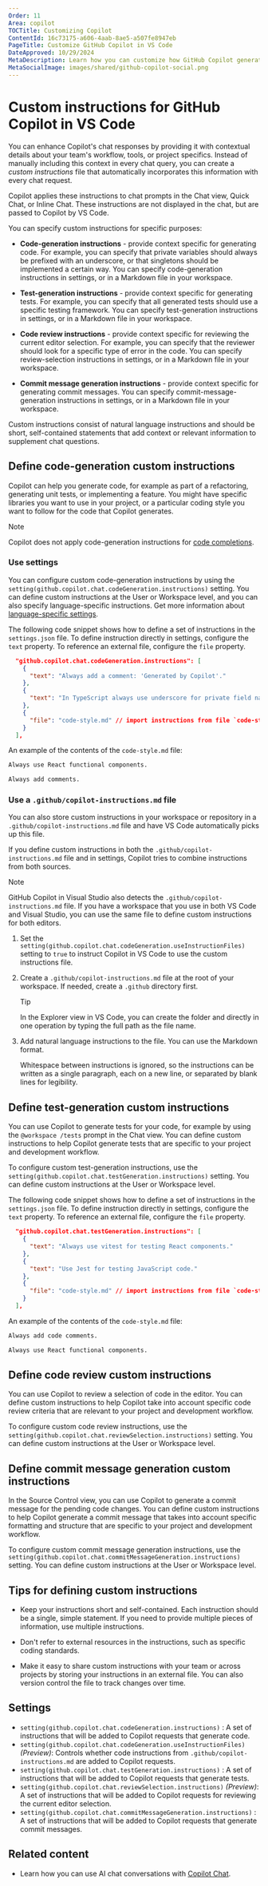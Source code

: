 ```yaml
---
Order: 11
Area: copilot
TOCTitle: Customizing Copilot
ContentId: 16c73175-a606-4aab-8ae5-a507fe8947eb
PageTitle: Customize GitHub Copilot in VS Code
DateApproved: 10/29/2024
MetaDescription: Learn how you can customize how GitHub Copilot generates code or tests for your project by defining a set of instructions.
MetaSocialImage: images/shared/github-copilot-social.png
---
```

# Custom instructions for GitHub Copilot in VS Code

You can enhance Copilot's chat responses by providing it with contextual details about your team's workflow, tools, or project specifics. Instead of manually including this context in every chat query, you can create a _custom instructions_ file that automatically incorporates this information with every chat request.

Copilot applies these instructions to chat prompts in the Chat view, Quick Chat, or Inline Chat. These instructions are not displayed in the chat, but are passed to Copilot by VS Code.

You can specify custom instructions for specific purposes:

* **Code-generation instructions** - provide context specific for generating code. For example, you can specify that private variables should always be prefixed with an underscore, or that singletons should be implemented a certain way. You can specify code-generation instructions in settings, or in a Markdown file in your workspace.

* **Test-generation instructions** - provide context specific for generating tests. For example, you can specify that all generated tests should use a specific testing framework. You can specify test-generation instructions in settings, or in a Markdown file in your workspace.

* **Code review instructions** - provide context specific for reviewing the current editor selection. For example, you can specify that the reviewer should look for a specific type of error in the code. You can specify review-selection instructions in settings, or in a Markdown file in your workspace.

* **Commit message generation instructions** - provide context specific for generating commit messages. You can specify commit-message-generation instructions in settings, or in a Markdown file in your workspace.

Custom instructions consist of natural language instructions and should be short, self-contained statements that add context or relevant information to supplement chat questions.

## Define code-generation custom instructions

Copilot can help you generate code, for example as part of a refactoring, generating unit tests, or implementing a feature. You might have specific libraries you want to use in your project, or a particular coding style you want to follow for the code that Copilot generates.

> [!NOTE]
> Copilot does not apply code-generation instructions for [code completions](/docs/copilot/ai-powered-suggestions.md).

### Use settings

You can configure custom code-generation instructions by using the `setting(github.copilot.chat.codeGeneration.instructions)` setting. You can define custom instructions at the User or Workspace level, and you can also specify language-specific instructions. Get more information about [language-specific settings](/docs/getstarted/settings.md#language-specific-editor-settings).

The following code snippet shows how to define a set of instructions in the `settings.json` file. To define instruction directly in settings, configure the `text` property. To reference an external file, configure the `file` property.

```json
  "github.copilot.chat.codeGeneration.instructions": [
    {
      "text": "Always add a comment: 'Generated by Copilot'."
    },
    {
      "text": "In TypeScript always use underscore for private field names."
    },
    {
      "file": "code-style.md" // import instructions from file `code-style.md`
    }
  ],
```

An example of the contents of the `code-style.md` file:

```markdown
Always use React functional components.

Always add comments.
```

### Use a `.github/copilot-instructions.md` file

You can also store custom instructions in your workspace or repository in a `.github/copilot-instructions.md` file and have VS Code automatically picks up this file.

If you define custom instructions in both the `.github/copilot-instructions.md` file and in settings, Copilot tries to combine instructions from both sources.

> [!NOTE]
> GitHub Copilot in Visual Studio also detects the `.github/copilot-instructions.md` file. If you have a workspace that you use in both VS Code and Visual Studio, you can use the same file to define custom instructions for both editors.

1. Set the `setting(github.copilot.chat.codeGeneration.useInstructionFiles)` setting to `true` to instruct Copilot in VS Code to use the custom instructions file.

1. Create a `.github/copilot-instructions.md` file at the root of your workspace. If needed, create a `.github` directory first.

    > [!TIP]
    > In the Explorer view in VS Code, you can create the folder and directly in one operation by typing the full path as the file name.

1. Add natural language instructions to the file. You can use the Markdown format.

    Whitespace between instructions is ignored, so the instructions can be written as a single paragraph, each on a new line, or separated by blank lines for legibility.

## Define test-generation custom instructions

You can use Copilot to generate tests for your code, for example by using the `@workspace /tests` prompt in the Chat view. You can define custom instructions to help Copilot generate tests that are specific to your project and development workflow.

To configure custom test-generation instructions, use the `setting(github.copilot.chat.testGeneration.instructions)` setting. You can define custom instructions at the User or Workspace level.

The following code snippet shows how to define a set of instructions in the `settings.json` file. To define instruction directly in settings, configure the `text` property. To reference an external file, configure the `file` property.

```json
  "github.copilot.chat.testGeneration.instructions": [
    {
      "text": "Always use vitest for testing React components."
    },
    {
      "text": "Use Jest for testing JavaScript code."
    },
    {
      "file": "code-style.md" // import instructions from file `code-style.md`
    }
  ],
```

An example of the contents of the `code-style.md` file:

```markdown
Always add code comments.

Always use React functional components.
```

## Define code review custom instructions

You can use Copilot to review a selection of code in the editor. You can define custom instructions to help Copilot take into account specific code review criteria that are relevant to your project and development workflow.

To configure custom code review instructions, use the `setting(github.copilot.chat.reviewSelection.instructions)` setting. You can define custom instructions at the User or Workspace level.

## Define commit message generation custom instructions

In the Source Control view, you can use Copilot to generate a commit message for the pending code changes. You can define custom instructions to help Copilot generate a commit message that takes into account specific formatting and structure that are specific to your project and development workflow.

To configure custom commit message generation instructions, use the `setting(github.copilot.chat.commitMessageGeneration.instructions)` setting. You can define custom instructions at the User or Workspace level.

## Tips for defining custom instructions

* Keep your instructions short and self-contained. Each instruction should be a single, simple statement. If you need to provide multiple pieces of information, use multiple instructions.

* Don't refer to external resources in the instructions, such as specific coding standards.

* Make it easy to share custom instructions with your team or across projects by storing your instructions in an external file. You can also version control the file to track changes over time.

## Settings

* `setting(github.copilot.chat.codeGeneration.instructions)` <i class="codicon codicon-beaker"></i>: A set of instructions that will be added to Copilot requests that generate code.
* `setting(github.copilot.chat.codeGeneration.useInstructionFiles)` _(Preview)_: Controls whether code instructions from `.github/copilot-instructions.md` are added to Copilot requests.
* `setting(github.copilot.chat.testGeneration.instructions)` <i class="codicon codicon-beaker"></i>: A set of instructions that will be added to Copilot requests that generate tests.
* `setting(github.copilot.chat.reviewSelection.instructions)` _(Preview)_: A set of instructions that will be added to Copilot requests for reviewing the current editor selection.
* `setting(github.copilot.chat.commitMessageGeneration.instructions)` <i class="codicon codicon-beaker"></i>: A set of instructions that will be added to Copilot requests that generate commit messages.

## Related content

* Learn how you can use AI chat conversations with [Copilot Chat](/docs/copilot/copilot-chat.md).

